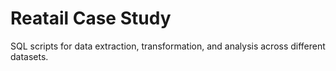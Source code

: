 # Reatail Case Study
SQL scripts for data extraction, transformation, and analysis across different datasets.
